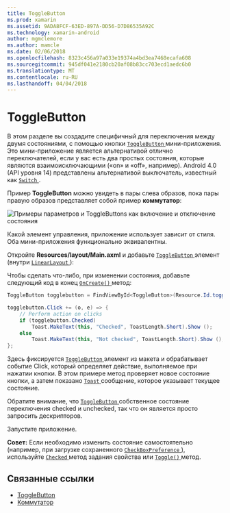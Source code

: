 ```yaml
---
title: ToggleButton
ms.prod: xamarin
ms.assetid: 9ADA8FCF-63ED-897A-DD56-D7D86535A92C
ms.technology: xamarin-android
author: mgmclemore
ms.author: mamcle
ms.date: 02/06/2018
ms.openlocfilehash: 8323c456a97a033e19374a4bd3ea7468ecafa608
ms.sourcegitcommit: 945df041e2180cb20af08b83cc703ecd1aedc6b0
ms.translationtype: MT
ms.contentlocale: ru-RU
ms.lasthandoff: 04/04/2018
---
```

# <a name="togglebutton"></a>ToggleButton

В этом разделе вы создадите специфичный для переключения между двумя состояниями, с помощью кнопки [ `ToggleButton` ](https://developer.xamarin.com/api/type/Android.Widget.ToggleButton/) мини-приложения. Это мини-приложение является альтернативой отлично переключателей, если у вас есть два простых состояния, которые являются взаимоисключающими («on» и «off», например). Android 4.0 (API уровня 14) представлены альтернативой выключатель, известный как [ `Switch` ](https://developer.xamarin.com/api/type/Android.Widget.Switch/).

Пример **ToggleButton** можно увидеть в пары слева образов, пока пары правую образов представляет собой пример **коммутатор**:

![Примеры параметров и ToggleButtons как включение и отключение состояния](toggle-button-images/togglebutton-switch.png)  

Какой элемент управления, приложение использует зависит от стиля. Оба мини-приложения функционально эквивалентны.

Откройте **Resources/layout/Main.axml** и добавьте [ `ToggleButton` ](https://developer.xamarin.com/api/type/Android.Widget.ToggleButton/) элемент (внутри [ `LinearLayout` ](https://developer.xamarin.com/api/type/Android.Widget.LinearLayout/)):

Чтобы сделать что-либо, при изменении состояния, добавьте следующий код в конец [ `OnCreate()` ](https://developer.xamarin.com/api/member/Android.App.Activity.OnCreate/p/Android.OS.Bundle/Android.OS.PersistableBundle) метод:

```csharp
ToggleButton togglebutton = FindViewById<ToggleButton>(Resource.Id.togglebutton);

togglebutton.Click += (o, e) => {
    // Perform action on clicks
    if (togglebutton.Checked)
        Toast.MakeText(this, "Checked", ToastLength.Short).Show ();
    else
        Toast.MakeText(this, "Not checked", ToastLength.Short).Show ();
};
```

Здесь фиксируется [ `ToggleButton` ](https://developer.xamarin.com/api/type/Android.Widget.ToggleButton/) элемент из макета и обрабатывает событие Click, который определяет действие, выполняемое при нажатии кнопки. В этом примере метод проверяет новое состояние кнопки, а затем показано [ `Toast` ](https://developer.xamarin.com/api/type/Android.Widget.Toast/) сообщение, которое указывает текущее состояние.

Обратите внимание, что [ `ToggleButton` ](https://developer.xamarin.com/api/type/Android.Widget.ToggleButton/) собственное состояние переключения checked и unchecked, так что он является просто запросить дескрипторов.

Запустите приложение.


**Совет:** Если необходимо изменить состояние самостоятельно (например, при загрузке сохраненного [ `CheckBoxPreference` ](https://developer.xamarin.com/api/type/Android.Preferences.CheckBoxPreference/)), используйте [ `Checked` ](https://developer.xamarin.com/api/property/Android.Widget.CompoundButton.Checked/) метод задания свойства или [ `Toggle()` ](https://developer.xamarin.com/api/member/Android.Widget.CompoundButton.Toggle/) метод.


## <a name="related-links"></a>Связанные ссылки

- [ToggleButton](http://developer.android.com/reference/android/widget/ToggleButton.html)
- [Коммутатор](http://developer.android.com/reference/android/widget/Switch.html)
